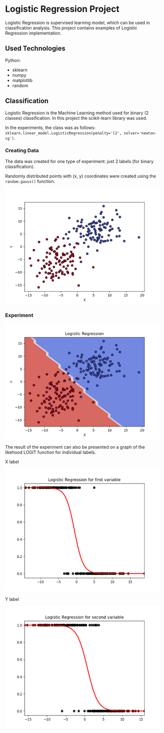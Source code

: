 # Logistic Regression Project

Logistic Regression is supervised learning model, which can be used in classification analysis.
This project contains examples of Logistic Regression implementation.

## Used Technologies

Python:
- sklearn
- numpy
- matplotlib
- random

## Classification

Logistic Regression is the Machine Learning method used for binary (2 classes) classification.
In this project the scikit-learn library was used.

In the experiments, the class was as follows: `sklearn.linear_model.LogisticRegression(penalty='l2', solver='newton-cg')`.

### Creating Data

The data was created for one type of experiment: just 2 labels (for binary classification).

Randomly distributed points with (x, y) coordinates were created using the `random.gauss()` function. 


![](./images/labels_raw.png)


### Experiment

![](./images/labels_logistic.png)

The result of the experiment can also be presented on a graph of the likehood LOGIT function for individual labels.

X label

<img src="./images/logistic_1.png" width="540" height="400">

Y label

<img src="./images/logistic_2.png" width="540" height="400">

